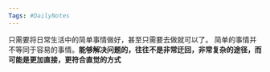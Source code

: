```yaml
---
Tags: #DailyNotes 
---
```


只需要将日常生活中的简单事情做好，甚至只需要去做就可以了。
简单的事情并不等同于容易的事情。**能够解决问题的，往往不是非常迂回，非常复杂的途径，而可能是更加直接，更符合直觉的方式**


